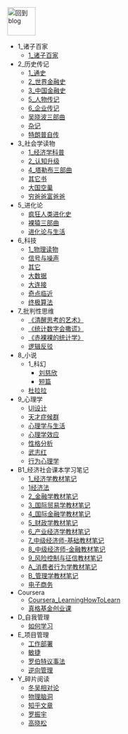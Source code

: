 
<a href="http://www.guofei.site" target='blog'>
<img src="http://www.guofei.site/public/img/unicorn.png"  alt="回到blog" height="64" width="64">
</a>


* 1_诸子百家
    * [1_诸子百家](docs/1_诸子百家/1_诸子百家.md)
* 2_历史传记
    * [1_通史](docs/2_历史传记/1_通史.md)
    * [2_世界金融史](docs/2_历史传记/2_世界金融史.md)
    * [3_中国金融史](docs/2_历史传记/3_中国金融史.md)
    * [5_人物传记](docs/2_历史传记/5_人物传记.md)
    * [6_企业传记](docs/2_历史传记/6_企业传记.md)
    * [吴晓波三部曲](docs/2_历史传记/吴晓波三部曲.md)
    * [杂记](docs/2_历史传记/杂记.md)
    * [特朗普自传](docs/2_历史传记/特朗普自传.md)
* 3_社会学读物
    * [1_经济学科普](docs/3_社会学读物/1_经济学科普.md)
    * [2_认知升级](docs/3_社会学读物/2_认知升级.md)
    * [4_塔勒布三部曲](docs/3_社会学读物/4_塔勒布三部曲.md)
    * [其它书](docs/3_社会学读物/其它书.md)
    * [大国空巢](docs/3_社会学读物/大国空巢.md)
    * [穷爸爸富爸爸](docs/3_社会学读物/穷爸爸富爸爸.md)
* 5_进化论
    * [疯狂人类进化史](docs/5_进化论/疯狂人类进化史.md)
    * [裸猿三部曲](docs/5_进化论/裸猿三部曲.md)
    * [进化论与生活](docs/5_进化论/进化论与生活.md)
* 6_科技
    * [1_物理读物](docs/6_科技/1_物理读物.md)
    * [信号与噪声](docs/6_科技/信号与噪声.md)
    * [其它](docs/6_科技/其它.md)
    * [大数据](docs/6_科技/大数据.md)
    * [大连接](docs/6_科技/大连接.md)
    * [奇点临近](docs/6_科技/奇点临近.md)
    * [终极算法](docs/6_科技/终极算法.md)
* 7_批判性思维
    * [《清醒思考的艺术》](docs/7_批判性思维/《清醒思考的艺术》.md)
    * [《统计数字会撒谎》](docs/7_批判性思维/《统计数字会撒谎》.md)
    * [《赤裸裸的统计学》](docs/7_批判性思维/《赤裸裸的统计学》.md)
    * [逻辑反驳](docs/7_批判性思维/逻辑反驳.md)
* 8_小说
    * 1_科幻
        * [刘慈欣](docs/8_小说/1_科幻/刘慈欣.md)
        * [短篇](docs/8_小说/1_科幻/短篇.md)
    * [杜拉拉](docs/8_小说/杜拉拉.md)
* 9_心理学
    * [UI设计](docs/9_心理学/UI设计.md)
    * [天才症候群](docs/9_心理学/天才症候群.md)
    * [心理学与生活](docs/9_心理学/心理学与生活.md)
    * [心理学效应](docs/9_心理学/心理学效应.md)
    * [性格分析](docs/9_心理学/性格分析.md)
    * [武志红](docs/9_心理学/武志红.md)
    * [行为心理学](docs/9_心理学/行为心理学.md)
* B1_经济社会课本学习笔记
    * [1_经济学教材笔记](docs/B1_经济社会课本学习笔记/1_经济学教材笔记.md)
    * [1经济法](docs/B1_经济社会课本学习笔记/1经济法.md)
    * [2_金融学教材笔记](docs/B1_经济社会课本学习笔记/2_金融学教材笔记.md)
    * [3_国际贸易学教材笔记](docs/B1_经济社会课本学习笔记/3_国际贸易学教材笔记.md)
    * [4_国际金融学教材笔记](docs/B1_经济社会课本学习笔记/4_国际金融学教材笔记.md)
    * [5_财政学教材笔记](docs/B1_经济社会课本学习笔记/5_财政学教材笔记.md)
    * [6_产业经济学教材笔记](docs/B1_经济社会课本学习笔记/6_产业经济学教材笔记.md)
    * [7_中级经济师-基础教材笔记](docs/B1_经济社会课本学习笔记/7_中级经济师-基础教材笔记.md)
    * [8_中级经济师-金融教材笔记](docs/B1_经济社会课本学习笔记/8_中级经济师-金融教材笔记.md)
    * [9_风险控制与征信教材笔记](docs/B1_经济社会课本学习笔记/9_风险控制与征信教材笔记.md)
    * [A_消费者行为学教材笔记](docs/B1_经济社会课本学习笔记/A_消费者行为学教材笔记.md)
    * [B_管理学教材笔记](docs/B1_经济社会课本学习笔记/B_管理学教材笔记.md)
    * [电子商务](docs/B1_经济社会课本学习笔记/电子商务.md)
* Coursera
    * [Coursera_LearningHowToLearn](docs/Coursera/Coursera_LearningHowToLearn.md)
    * [真格基金创业课](docs/Coursera/真格基金创业课.md)
* D_自我管理
    * [如何学习](docs/D_自我管理/如何学习.md)
* E_项目管理
    * [工作部署](docs/E_项目管理/工作部署.md)
    * [敏捷](docs/E_项目管理/敏捷.md)
    * [罗伯特议事法](docs/E_项目管理/罗伯特议事法.md)
    * [逆向管理](docs/E_项目管理/逆向管理.md)
* Y_碎片阅读
    * [冬吴相对论](docs/Y_碎片阅读/冬吴相对论.md)
    * [物理脑洞](docs/Y_碎片阅读/物理脑洞.md)
    * [知乎文章](docs/Y_碎片阅读/知乎文章.md)
    * [罗振宇](docs/Y_碎片阅读/罗振宇.md)
    * [高晓松](docs/Y_碎片阅读/高晓松.md)
